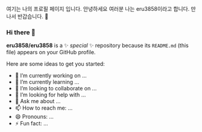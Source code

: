 여기는 나의 프로필 페이지 입니다.
안녕하세요 여러분 나는 eru3858이라고 합니다.
만나서 반갑습니다. 👋
### Hi there 👋


**eru3858/eru3858** is a ✨ _special_ ✨ repository because its `README.md` (this file) appears on your GitHub profile.

Here are some ideas to get you started:

- 🔭 I’m currently working on ...
- 🌱 I’m currently learning ...
- 👯 I’m looking to collaborate on ...
- 🤔 I’m looking for help with ...
- 💬 Ask me about ...
- 📫 How to reach me: ...
- 😄 Pronouns: ...
- ⚡ Fun fact: ...

